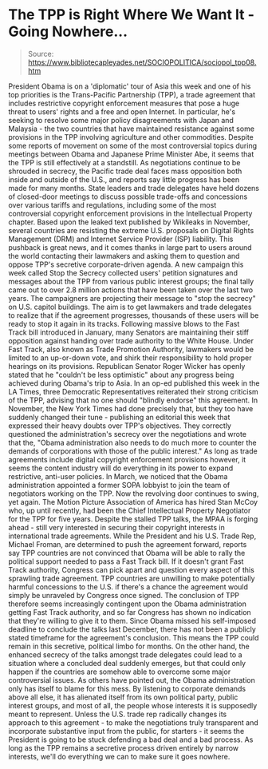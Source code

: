 # The TPP is Right Where We Want It - Going Nowhere...

> Source: https://www.bibliotecapleyades.net/SOCIOPOLITICA/sociopol_tpp08.htm

President
Obama is on a
'diplomatic' tour of Asia this week and one of his top
priorities is the
Trans-Pacific Partnership
(TPP), a trade agreement that includes restrictive
copyright enforcement measures that pose a huge threat
to users' rights and a free and open Internet.
In particular, he's seeking
to resolve some major policy disagreements with Japan
and Malaysia - the two countries that have
maintained resistance against some
provisions in the TPP involving agriculture
and other commodities.
Despite
some reports of
movement on some of the most controversial topics during
meetings between Obama and Japanese Prime Minister Abe,
it seems that the TPP is still effectively at a
standstill.
As negotiations continue to
be shrouded in secrecy, the Pacific trade deal faces
mass opposition both inside and outside of the U.S., and
reports say little progress has been made for many
months.
State leaders and trade
delegates have held dozens of closed-door meetings to
discuss possible trade-offs and concessions over various
tariffs and regulations, including some of the most
controversial copyright enforcement provisions in the
Intellectual Property chapter.
Based upon the
leaked text published by Wikileaks
in November, several countries are resisting
the extreme U.S. proposals on Digital Rights Management
(DRM) and Internet Service Provider (ISP) liability.
This pushback is great news,
and it comes thanks in large part to users around the
world contacting their lawmakers and asking them to
question and oppose TPP's secretive corporate-driven
agenda.
A new campaign this week
called
Stop the Secrecy
collected users' petition signatures and messages about
the TPP from various public interest groups; the final
tally came out to over 2.8 million actions that have
been taken over the last two years.
The campaigners are
projecting their message to "stop the secrecy" on U.S.
capitol buildings.
The aim is to get lawmakers
and trade delegates to realize that if the agreement
progresses, thousands of these users will be ready to
stop it again in its tracks.
Following
massive blows to the Fast Track
bill introduced in January, many Senators are
maintaining their stiff opposition against handing over
trade authority to the White House.
Under Fast Track, also known
as Trade Promotion Authority, lawmakers would be limited
to an up-or-down vote, and shirk their responsibility to
hold proper hearings on its provisions.
Republican Senator Roger
Wicker has
openly stated that he "couldn't be
less optimistic"
about any progress being achieved during Obama's trip to
Asia.
In an op-ed published
this week in the LA Times, three Democratic
Representatives reiterated their strong criticism of the
TPP, advising that no one should "blindly endorse" this
agreement.
In November,
the New York Times had done
precisely that, but they too have suddenly
changed their tune - publishing an editorial this week
that expressed their heavy doubts over TPP's objectives.
They correctly questioned
the administration's
secrecy over the negotiations
and wrote that the,
"Obama administration
also needs to do much more to counter the demands of
corporations with those of the public interest."
As long as trade agreements
include digital copyright enforcement provisions
however, it seems the content industry will do
everything in its power to expand restrictive, anti-user
policies.
In March, we noticed that
the Obama administration
appointed a former SOPA lobbyist to join the team of
negotiators working on the TPP. Now the revolving door
continues to swing, yet again.
The Motion Picture
Association of America
has hired
Stan McCoy who, up
until recently, had been the Chief Intellectual Property
Negotiator for the TPP for five years.
Despite the stalled TPP
talks, the MPAA is forging ahead - still very interested
in securing their copyright interests in international
trade agreements.
While the President and his
U.S. Trade Rep, Michael Froman, are determined to push
the agreement forward, reports say
TPP
countries
are
not convinced
that Obama will be able to rally the political
support needed to pass a Fast Track bill. If it doesn't
grant Fast Track authority, Congress can pick apart and
question every aspect of this sprawling trade agreement.
TPP countries are unwilling
to make potentially harmful concessions to the U.S. if
there's a chance the agreement would simply be unraveled
by Congress once signed.
The conclusion of TPP
therefore seems increasingly contingent upon the Obama
administration getting Fast Track authority, and so far
Congress has shown no indication that they're willing to
give it to them.
Since Obama missed his
self-imposed deadline to conclude the talks last
December, there has not been a publicly stated timeframe
for the agreement's conclusion.
This means the TPP could
remain in this secretive, political limbo for months.
On the other hand, the
enhanced secrecy of the talks amongst trade delegates
could lead to a situation where a concluded deal
suddenly emerges, but that could only happen if the
countries are somehow able to overcome some major
controversial issues.
As others have pointed out,
the Obama administration
only has itself to blame for this
mess.
By listening to corporate
demands above all else, it has alienated itself from its
own political party, public interest groups, and most of
all, the people whose interests it is supposedly meant
to represent.
Unless the U.S. trade rep
radically changes its approach to this agreement - to
make the negotiations truly transparent and incorporate
substantive input from the public, for starters - it
seems the President is going to be stuck defending a bad
deal and a bad process.
As long as the TPP remains a
secretive process driven entirely by narrow interests,
we'll do everything we can to make sure it goes nowhere.
